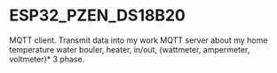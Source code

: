 # ESP32_PZEN_DS18B20
MQTT client. Transmit data into my work MQTT server about my home temperature water bouler, heater, in/out, (wattmeter, ampermeter, voltmeter)* 3 phase.

